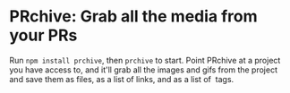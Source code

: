 # PRchive: Grab all the media from your PRs

Run `npm install prchive`, then `prchive` to start. Point PRchive at a project you have access to, and it'll grab all the images and gifs from the project and save them as files, as a list of links, and as a list of <img> tags.
